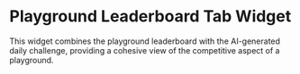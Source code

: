 # Playground Leaderboard Tab Widget

This widget combines the playground leaderboard with the AI-generated daily challenge, providing a cohesive view of the competitive aspect of a playground.
